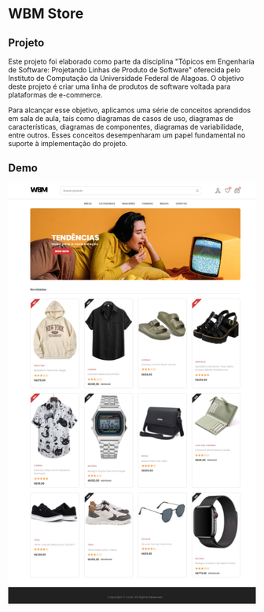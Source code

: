 # WBM Store

## Projeto
Este projeto foi elaborado como parte da disciplina "Tópicos em Engenharia de Software: Projetando Linhas de Produto de Software" oferecida pelo Instituto de Computação da Universidade Federal de Alagoas. O objetivo deste projeto é criar uma linha de produtos de software voltada para plataformas de e-commerce.

Para alcançar esse objetivo, aplicamos uma série de conceitos aprendidos em sala de aula, tais como diagramas de casos de uso, diagramas de características, diagramas de componentes, diagramas de variabilidade, entre outros. Esses conceitos desempenharam um papel fundamental no suporte à implementação do projeto.

## Demo
<p align="center">
  <img src="/wbm-store/website-demo-image/desktop.png">
</p>
